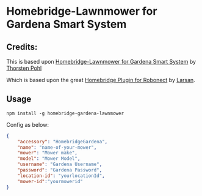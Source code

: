 # Homebridge-Lawnmower for Gardena Smart System

## Credits:
This is based upon [Homebridge-Lawnmower for Gardena Smart System](https://www.npmjs.com/package/homebridge-lawnmower) by [Thorsten Pohl](https://www.npmjs.com/~thpohl)

Which is based upon the great [Homebridge Plugin for Robonect](https://www.npmjs.com/package/homebridge-robonect) by [Larsan](https://www.npmjs.com/~larsan).

## Usage

`npm install -g homebridge-gardena-lawnmower`

Config as below:  
``` json
{  
	"accessory": "HomebridgeGardena",  
	"name": "name-of-your-mower",  
	"mower": "Mower make",  
	"model": "Mower Model",  
	"username": "Gardena Username",
	"password": "Gardena Password",
	"location-id": "yourlocationId",
	"mower-id":"yourmowerid"
}  
```
